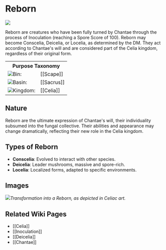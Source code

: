 <!-- wiki-header-section:start -->
# Reborn

<img src="wiki_images/Reborn.png"><i></i></img>

Reborn are creatures who have been fully turned by Chantae through the process of Inoculation (reaching a Spore Score of 100). Reborn may become Conscelia, Deicelia, or Locelia, as determined by the DM. They act according to Chantae's will and are considered part of the Celia kingdom, regardless of their original form.

<!-- wiki-header-section:end -->

<!-- taxonomy-table-section:start -->
<div class="taxonomy-table">
  <table>
    <tr>
      <th colspan="3">Purpose Taxonomy</th>
    </tr>
    <tr>
      <td class="taxon-label"><img src="../svg/bin.svg" class="taxon-icon">Bin:</td>
      <td class="taxon-content" colspan="2">[[Scape]]</td>
    </tr>
    <tr>
      <td class="taxon-label"><img src="../svg/basin.svg" class="taxon-icon">Basin:</td>
      <td class="taxon-content" colspan="2">[[Sacrus]]</td>
    </tr>
    <tr>
      <td class="taxon-label"><img src="../svg/kingdom.svg" class="taxon-icon">Kingdom:</td>
      <td class="taxon-content" colspan="2">[[Celia]]</td>
    </tr>
  </table>
</div>
<!-- taxonomy-table-section:end -->

## Nature
Reborn are the ultimate expression of Chantae's will, their individuality subsumed into the fungal collective. Their abilities and appearance may change dramatically, reflecting their new role in the Celia kingdom.

## Types of Reborn
- **Conscelia**: Evolved to interact with other species.
- **Deicelia**: Leader mushrooms, massive and spore-rich.
- **Locelia**: Localized forms, adapted to specific environments.

## Images
<img src="wiki_images/Reborn_detail.png"><i>Transformation into a Reborn, as depicted in Celiac art.</i></img>

## Related Wiki Pages
- [[Celia]]
- [[Inoculation]]
- [[Deicelia]]
- [[Chantae]]
